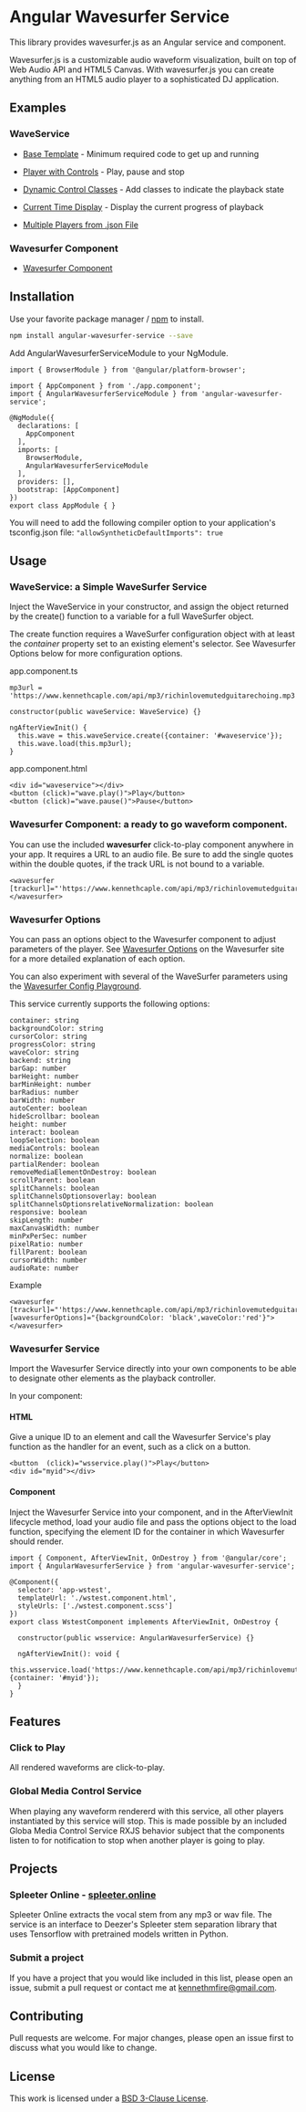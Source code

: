 # Angular Wavesurfer Service

This library provides wavesurfer.js as an Angular service and component.

Wavesurfer.js is a customizable audio waveform visualization, built on top of Web Audio API and HTML5 Canvas.  With wavesurfer.js you can create anything from an HTML5 audio player to a sophisticated DJ application.

## Examples

### WaveService

- [Base Template](https://stackblitz.com/edit/angular-wavesurfer-service-example-base-template) - Minimum required code to get up and running

- [Player with Controls](https://stackblitz.com/edit/angular-wavesurfer-service-example-controls) - Play, pause and stop
- [Dynamic Control Classes](https://stackblitz.com/edit/angular-wavesurfer-service-example-dynamic-control-classes) - Add classes to indicate the playback state
- [Current Time Display](https://stackblitz.com/edit/angular-wavesurfer-service-example-current-time-display) - Display the current progress of playback
- [Multiple Players from .json File](https://stackblitz.com/edit/angular-wavesurfer-service-example-multiple-players-from-json?file=src/app/waveform/waveform.component.ts)

### Wavesurfer Component
- [Wavesurfer Component](https://stackblitz.com/edit/angular-wavesurfer-service?file=src/app/app.component.ts)

## Installation

Use your favorite package manager / [npm](https://www.npmjs.com/package/npm) to install.

```bash
npm install angular-wavesurfer-service --save
```
Add AngularWavesurferServiceModule to your NgModule.
```import { NgModule } from '@angular/core';
import { BrowserModule } from '@angular/platform-browser';

import { AppComponent } from './app.component';
import { AngularWavesurferServiceModule } from 'angular-wavesurfer-service';

@NgModule({
  declarations: [
    AppComponent
  ],
  imports: [
    BrowserModule,
    AngularWavesurferServiceModule
  ],
  providers: [],
  bootstrap: [AppComponent]
})
export class AppModule { }
```

You will need to add the following compiler option to your application's tsconfig.json file:
```"allowSyntheticDefaultImports": true```

## Usage

### WaveService: a Simple WaveSurfer Service
Inject the WaveService in your constructor, and assign the object returned by the create() function to a variable for a full WaveSurfer object.  

The create function requires a WaveSurfer configuration object with at least the *container* property set to an existing element's selector.  See Wavesurfer Options below for more configuration options.

app.component.ts
```
mp3url = 'https://www.kennethcaple.com/api/mp3/richinlovemutedguitarechoing.mp3';

constructor(public waveService: WaveService) {}

ngAfterViewInit() {
  this.wave = this.waveService.create({container: '#waveservice'});
  this.wave.load(this.mp3url);
}
```
app.component.html
```
<div id="waveservice"></div>
<button (click)="wave.play()">Play</button>
<button (click)="wave.pause()">Pause</button>
```


### Wavesurfer Component: a ready to go waveform component.
You can use the included <b>wavesurfer</b> click-to-play component anywhere in your app.  It requires a URL to an audio file.  Be sure to add the single quotes within the double quotes, if the track URL is not bound to a variable.
```
<wavesurfer [trackurl]="'https://www.kennethcaple.com/api/mp3/richinlovemutedguitarechoing.mp3'"></wavesurfer>
```
### Wavesurfer Options
You can pass an options object to the Wavesurfer component to adjust parameters of the player.  See [Wavesurfer Options](https://wavesurfer-js.org/docs/options.html) on the Wavesurfer site for a more detailed explanation of each option.

You can also experiment with several of the WaveSurfer parameters using the 
[Wavesurfer Config Playground](https://wavesurferconfigplayground.web.app/).

This service currently supports the following options:

    container: string
    backgroundColor: string
    cursorColor: string
    progressColor: string
    waveColor: string
    backend: string
    barGap: number
    barHeight: number
    barMinHeight: number
    barRadius: number
    barWidth: number
    autoCenter: boolean
    hideScrollbar: boolean
    height: number
    interact: boolean
    loopSelection: boolean
    mediaControls: boolean
    normalize: boolean
    partialRender: boolean
    removeMediaElementOnDestroy: boolean
    scrollParent: boolean
    splitChannels: boolean
    splitChannelsOptionsoverlay: boolean
    splitChannelsOptionsrelativeNormalization: boolean
    responsive: boolean
    skipLength: number
    maxCanvasWidth: number
    minPxPerSec: number
    pixelRatio: number
    fillParent: boolean
    cursorWidth: number
    audioRate: number

Example

```
<wavesurfer [trackurl]="'https://www.kennethcaple.com/api/mp3/richinlovemutedguitarechoing.mp3'" [wavesurferOptions]="{backgroundColor: 'black',waveColor:'red'}"></wavesurfer>
```

### Wavesurfer Service

Import the Wavesurfer Service directly into your own components to be able to designate other elements as the playback controller.

In your component: 

#### HTML 
Give a unique ID to an element and call the Wavesurfer Service's play function as the handler for an event, such as a click on a button.
``` 
<button  (click)="wsservice.play()">Play</button>
<div id="myid"></div>
```
#### Component
Inject the Wavesurfer Service into your component, and in the AfterViewInit lifecycle method, load your audio file and pass the options object to the load function, specifying the element ID for the container in which Wavesurfer should render.
```
import { Component, AfterViewInit, OnDestroy } from '@angular/core';
import { AngularWavesurferService } from 'angular-wavesurfer-service';

@Component({
  selector: 'app-wstest',
  templateUrl: './wstest.component.html',
  styleUrls: ['./wstest.component.scss']
})
export class WstestComponent implements AfterViewInit, OnDestroy {

  constructor(public wsservice: AngularWavesurferService) {}

  ngAfterViewInit(): void {
    this.wsservice.load('https://www.kennethcaple.com/api/mp3/richinlovemutedguitarechoing.mp3', {container: '#myid'});
  }
}
```

## Features
### Click to Play
All rendered waveforms are click-to-play.
### Global Media Control Service
When playing any waveform rendererd with this service, all other players instantiated by this service will stop.  This is made possible by an included Globa Media Control Service RXJS behavior subject that the components listen to for notification to stop when another player is going to play.

## Projects

### Spleeter Online -  [spleeter.online](https://spleeter.online) 
Spleeter Online extracts the vocal stem from any mp3 or wav file.  The service is an interface to Deezer's Spleeter stem separation library that uses Tensorflow with pretrained models written in Python.

### Submit a project
If you have a project that you would like included in this list, please open an issue, submit a pull request or contact me at kennethmfire@gmail.com.

## Contributing
Pull requests are welcome. For major changes, please open an issue first to discuss what you would like to change.

## License
This work is licensed under a [BSD 3-Clause License](https://opensource.org/licenses/BSD-3-Clause).
